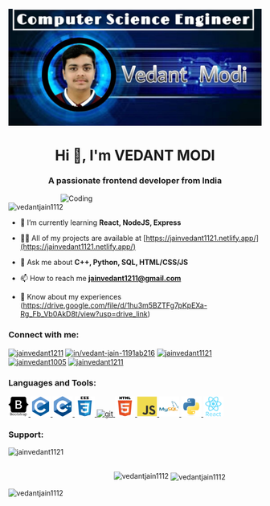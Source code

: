 ![logo](https://github.com/vedantjain1112/vedantjain1112/blob/main/banner.jpg)
<h1 align="center">Hi 👋, I'm VEDANT MODI</h1>
<h3 align="center">A passionate frontend developer from India</h3>

<img align="right" width="400"  src="https://cdn.dribbble.com/users/1068771/screenshots/14225432/coder_4x.jpg" alt="Coding">

<p align="left"> <img src="https://komarev.com/ghpvc/?username=vedantjain1112&label=Profile%20views&color=0e75b6&style=flat" alt="vedantjain1112" /> </p>

- 🌱 I’m currently learning **React, NodeJS, Express**
- 👨‍💻 All of my projects are available at [https://jainvedant1121.netlify.app/](https://jainvedant1121.netlify.app/)

- 💬 Ask me about **C++, Python, SQL, HTML/CSS/JS**

- 📫 How to reach me **jainvedant1211@gmail.com**

- 📄 Know about my experiences (https://drive.google.com/file/d/1hu3m5BZTFg7pKpEXa-Rg_Fb_Vb0AkD8t/view?usp=drive_link)
<h3 align="left">Connect with me:</h3>
<p align="left">
<a href="https://twitter.com/jainvedant1211" target="blank"><img align="center" src="https://raw.githubusercontent.com/rahuldkjain/github-profile-readme-generator/master/src/images/icons/Social/twitter.svg" alt="jainvedant1211" height="30" width="40" /></a>
<a href="https://linkedin.com/in/in/vedant-jain-1191ab216" target="blank"><img align="center" src="https://raw.githubusercontent.com/rahuldkjain/github-profile-readme-generator/master/src/images/icons/Social/linked-in-alt.svg" alt="in/vedant-jain-1191ab216" height="30" width="40" /></a>
<a href="https://fb.com/jainvedant1121" target="blank"><img align="center" src="https://raw.githubusercontent.com/rahuldkjain/github-profile-readme-generator/master/src/images/icons/Social/facebook.svg" alt="jainvedant1121" height="30" width="40" /></a>
<a href="https://instagram.com/jainvedant1005" target="blank"><img align="center" src="https://raw.githubusercontent.com/rahuldkjain/github-profile-readme-generator/master/src/images/icons/Social/instagram.svg" alt="jainvedant1005" height="30" width="40" /></a>
<a href="https://auth.geeksforgeeks.org/user/jainvedant1211" target="blank"><img align="center" src="https://raw.githubusercontent.com/rahuldkjain/github-profile-readme-generator/master/src/images/icons/Social/geeks-for-geeks.svg" alt="jainvedant1211" height="30" width="40" /></a>
</p>

<h3 align="left">Languages and Tools:</h3>
<p align="left"> <a href="https://getbootstrap.com" target="_blank" rel="noreferrer"> <img src="https://raw.githubusercontent.com/devicons/devicon/master/icons/bootstrap/bootstrap-plain-wordmark.svg" alt="bootstrap" width="40" height="40"/> </a> <a href="https://www.cprogramming.com/" target="_blank" rel="noreferrer"> <img src="https://raw.githubusercontent.com/devicons/devicon/master/icons/c/c-original.svg" alt="c" width="40" height="40"/> </a> <a href="https://www.w3schools.com/cpp/" target="_blank" rel="noreferrer"> <img src="https://raw.githubusercontent.com/devicons/devicon/master/icons/cplusplus/cplusplus-original.svg" alt="cplusplus" width="40" height="40"/> </a> <a href="https://www.w3schools.com/css/" target="_blank" rel="noreferrer"> <img src="https://raw.githubusercontent.com/devicons/devicon/master/icons/css3/css3-original-wordmark.svg" alt="css3" width="40" height="40"/> </a> <a href="https://git-scm.com/" target="_blank" rel="noreferrer"> <img src="https://www.vectorlogo.zone/logos/git-scm/git-scm-icon.svg" alt="git" width="40" height="40"/> </a> <a href="https://www.w3.org/html/" target="_blank" rel="noreferrer"> <img src="https://raw.githubusercontent.com/devicons/devicon/master/icons/html5/html5-original-wordmark.svg" alt="html5" width="40" height="40"/> </a> <a href="https://developer.mozilla.org/en-US/docs/Web/JavaScript" target="_blank" rel="noreferrer"> <img src="https://raw.githubusercontent.com/devicons/devicon/master/icons/javascript/javascript-original.svg" alt="javascript" width="40" height="40"/> </a> <a href="https://www.mysql.com/" target="_blank" rel="noreferrer"> <img src="https://raw.githubusercontent.com/devicons/devicon/master/icons/mysql/mysql-original-wordmark.svg" alt="mysql" width="40" height="40"/> </a> <a href="https://www.python.org" target="_blank" rel="noreferrer"> <img src="https://raw.githubusercontent.com/devicons/devicon/master/icons/python/python-original.svg" alt="python" width="40" height="40"/> </a> <a href="https://reactjs.org/" target="_blank" rel="noreferrer"> <img src="https://raw.githubusercontent.com/devicons/devicon/master/icons/react/react-original-wordmark.svg" alt="react" width="40" height="40"/> </a> </p>

<h3 align="left">Support:</h3>
<p><a href="https://ko-fi.com/jainvedant1121"> <img align="left" src="https://cdn.ko-fi.com/cdn/kofi3.png?v=3" height="50" width="210" alt="jainvedant1121" /></a></p><br><br>

<p><img align="left" src="https://github-readme-stats.vercel.app/api/top-langs?username=vedantjain1112&show_icons=true&locale=en&layout=compact" alt="vedantjain1112" /></p>

<p>&nbsp;<img align="center" src="https://github-readme-stats.vercel.app/api?username=vedantjain1112&show_icons=true&locale=en" alt="vedantjain1112" /></p>

<p><img align="center" src="https://github-readme-streak-stats.herokuapp.com/?user=vedantjain1112&" alt="vedantjain1112" /></p>

